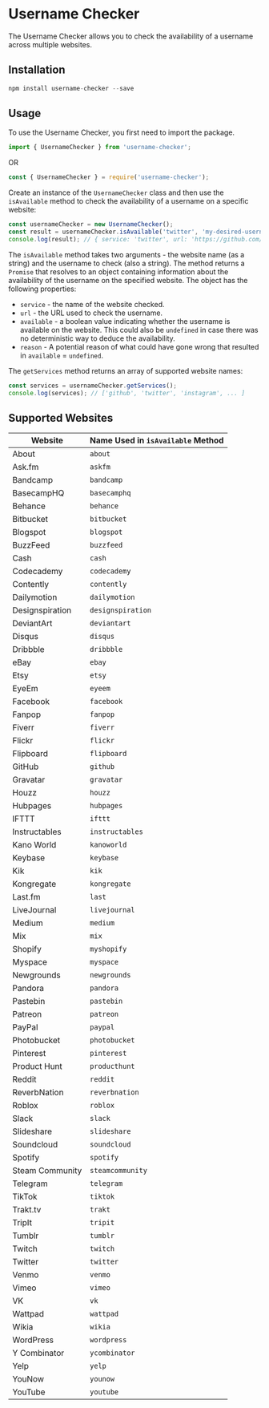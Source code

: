# Username Checker
The Username Checker allows you to check the availability of a username across multiple websites.

## Installation

```js
npm install username-checker --save
```


## Usage

To use the Username Checker, you first need to import the package.


```js
import { UsernameChecker } from 'username-checker';
```
OR
```js
const { UsernameChecker } = require('username-checker');
```


Create an instance of the `UsernameChecker` class and then use the `isAvailable` method to check the availability of a username on a specific website:

```js
const usernameChecker = new UsernameChecker();
const result = usernameChecker.isAvailable('twitter', 'my-desired-username');
console.log(result); // { service: 'twitter', url: 'https://github.com/my-desired-username', available: true }
```

The `isAvailable` method takes two arguments - the website name (as a string) and the username to check (also a string). The method returns a `Promise` that resolves to an object containing information about the availability of the username on the specified website. The object has the following properties:

* `service` - the name of the website checked.
* `url` - the URL used to check the username.
* `available` - a boolean value indicating whether the username is available on the website. This could also be `undefined` in case there was no deterministic way to deduce the availability.
* `reason` - A potential reason of what could have gone wrong that resulted in `available` = `undefined`.


The `getServices` method returns an array of supported website names:
```js
const services = usernameChecker.getServices();
console.log(services); // ['github', 'twitter', 'instagram', ... ]
```


## Supported Websites
| Website                           | Name Used in `isAvailable` Method |
| --------------------------------- | --------------------------------- |
| About                             | `about`                           |
| Ask.fm                            | `askfm`                           |
| Bandcamp                          | `bandcamp`                        |
| BasecampHQ                        | `basecamphq`                      |
| Behance                           | `behance`                         |
| Bitbucket                         | `bitbucket`                       |
| Blogspot                          | `blogspot`                        |
| BuzzFeed                          | `buzzfeed`                        |
| Cash                              | `cash`                            |
| Codecademy                        | `codecademy`                      |
| Contently                         | `contently`                       |
| Dailymotion                       | `dailymotion`                     |
| Designspiration                   | `designspiration`                 |
| DeviantArt                        | `deviantart`                      |
| Disqus                            | `disqus`                          |
| Dribbble                          | `dribbble`                        |
| eBay                              | `ebay`                            |
| Etsy                              | `etsy`                            |
| EyeEm                             | `eyeem`                           |
| Facebook                          | `facebook`                        |
| Fanpop                            | `fanpop`                          |
| Fiverr                            | `fiverr`                          |
| Flickr                            | `flickr`                          |
| Flipboard                         | `flipboard`                       |
| GitHub                            | `github`                          |
| Gravatar                          | `gravatar`                        |
| Houzz                             | `houzz`                           |
| Hubpages                          | `hubpages`                        |
| IFTTT                             | `ifttt`                           |
| Instructables                     | `instructables`                   |
| Kano World                        | `kanoworld`                       |
| Keybase                           | `keybase`                         |
| Kik                               | `kik`                             |
| Kongregate                        | `kongregate`                      |
| Last.fm                           | `last`                            |
| LiveJournal                      | `livejournal`                     |
| Medium                            | `medium`                          |
| Mix                               | `mix`                             |
| Shopify                           | `myshopify`                       |
| Myspace                           | `myspace`                         |
| Newgrounds                        | `newgrounds`                      |
| Pandora                           | `pandora`                         |
| Pastebin                          | `pastebin`                        |
| Patreon                           | `patreon`                         |
| PayPal                            | `paypal`                          |
| Photobucket                       | `photobucket`                     |
| Pinterest                         | `pinterest`                       |
| Product Hunt                      | `producthunt`                     |
| Reddit                            | `reddit`                          |
| ReverbNation                      | `reverbnation`                    |
| Roblox                            | `roblox`                          |
| Slack                             | `slack`                           |
| Slideshare                        | `slideshare`                      |
| Soundcloud                        | `soundcloud`                      |
| Spotify                           | `spotify`                         |
| Steam Community                   | `steamcommunity`                  |
| Telegram                          | `telegram`                        |
| TikTok                            | `tiktok`                          |
| Trakt.tv                          | `trakt`                           |
| TripIt                            | `tripit`                          |
| Tumblr                            | `tumblr`                          |
| Twitch                            | `twitch`                          |
| Twitter                           | `twitter`                         |
| Venmo                             | `venmo`                           |
| Vimeo                             | `vimeo`                           |
| VK                                | `vk`                              |
| Wattpad                           | `wattpad`                         |
| Wikia                             | `wikia`                           |
| WordPress                         | `wordpress`                       |
| Y Combinator                      | `ycombinator`                     |
| Yelp                              | `yelp`                            |
| YouNow                            | `younow`                          |
| YouTube                           | `youtube`                         |
